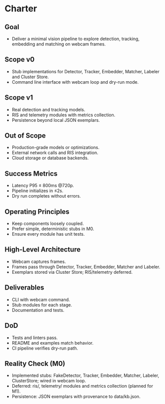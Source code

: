 # Charter

## Goal
- Deliver a minimal vision pipeline to explore detection, tracking, embedding and matching on webcam frames.

## Scope v0
- Stub implementations for Detector, Tracker, Embedder, Matcher, Labeler and Cluster Store.
- Command line interface with webcam loop and dry-run mode.

## Scope v1
- Real detection and tracking models.
- RIS and telemetry modules with metrics collection.
- Persistence beyond local JSON exemplars.

## Out of Scope
- Production-grade models or optimizations.
- External network calls and RIS integration.
- Cloud storage or database backends.

## Success Metrics
- Latency P95 ≤ 800ms @720p.
- Pipeline initializes in ≤2s.
- Dry run completes without errors.

## Operating Principles
- Keep components loosely coupled.
- Prefer simple, deterministic stubs in M0.
- Ensure every module has unit tests.

## High-Level Architecture
- Webcam captures frames.
- Frames pass through Detector, Tracker, Embedder, Matcher and Labeler.
- Exemplars stored via Cluster Store; RIS/telemetry deferred.

## Deliverables
- CLI with webcam command.
- Stub modules for each stage.
- Documentation and tests.

## DoD
- Tests and linters pass.
- README and examples match behavior.
- CI pipeline verifies dry-run path.

## Reality Check (M0)
- Implemented stubs: FakeDetector, Tracker, Embedder, Matcher, Labeler, ClusterStore; wired in webcam loop.
- Deferred: ris/, telemetry/ modules and metrics collection (planned for M1).
- Persistence: JSON exemplars with provenance to data/kb.json.
